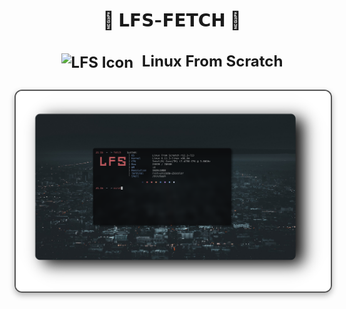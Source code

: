 <div align="center">
  <h1>🐧 <strong>𝗟𝗙𝗦-𝗙𝗘𝗧𝗖𝗛</strong> 🐧</h1>
</div>

<div align="center">
  <h2 style="font-size: 24px;">
    <strong> <a href="https://www.linuxfromscratch.org/" style="text-decoration: none; color: inherit;">
      <img src="https://www.linuxfromscratch.org/favicon.ico" alt="LFS Icon" style="vertical-align: middle; width: 24px; height: 24px; margin-right: 8px;">
      Linux From Scratch</a> 
    </strong>
  </h2>
</div>

<div align="center">
  <img src="pictures/fetch1.png" alt="Fetch Preview" width="900" style="display: block; margin: 29px auto; border: 2px solid #555; border-radius: 12px; box-shadow: 0 4px 10px rgba(0, 0, 0, 0.3);">
</div>
